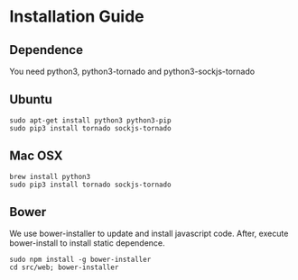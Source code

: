 Installation Guide
==================
Dependence
----------
You need python3, python3-tornado and python3-sockjs-tornado

Ubuntu
------
```{r, engine='bash', count_lines}
sudo apt-get install python3 python3-pip
sudo pip3 install tornado sockjs-tornado
```

Mac OSX
-------
```{r, engine='bash', count_lines}
brew install python3
sudo pip3 install tornado sockjs-tornado
```

Bower
-----
We use bower-installer to update and install javascript code.
After, execute bower-install to install static dependence.

```{r, engine='bash', count_lines}
sudo npm install -g bower-installer
cd src/web; bower-installer
```
